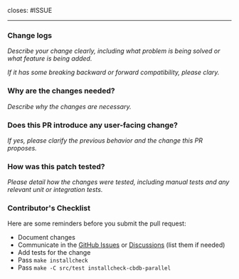 <!--
Thank you for contributing! 
***If you're the first time contributor, please sign the Contributor License Agreement(CLA).***
-->

<!--In case of an existing issue or discussions, please reference it-->
closes: #ISSUE
<!--Remove this section if no corresponding issue.-->

---

### Change logs

_Describe your change clearly, including what problem is being solved or what feature is being added._

_If it has some breaking backward or forward compatibility, please clary._

### Why are the changes needed?

_Describe why the changes are necessary._

### Does this PR introduce any user-facing change?

_If yes, please clarify the previous behavior and the change this PR proposes._

### How was this patch tested?

_Please detail how the changes were tested, including manual tests and any relevant unit or integration tests._

### Contributor's Checklist
Here are some reminders before you submit the pull request:
* Document changes
* Communicate in the [GitHub Issues](https://github.com/cloudberrydb/cloudberrydb/issues) or [Discussions](https://github.com/orgs/cloudberrydb/discussions) (list them if needed)
* Add tests for the change
* Pass `make installcheck`
* Pass `make -C src/test installcheck-cbdb-parallel`

<!--Who can review & approve your PR?
Feel free to @dev team for the approve! -->
